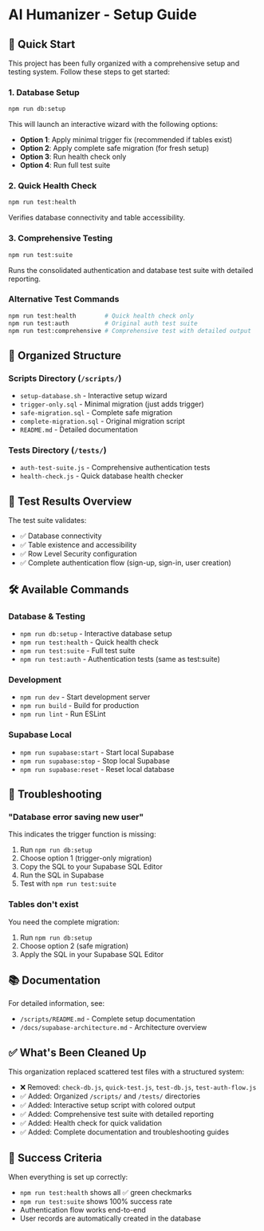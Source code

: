 # AI Humanizer - Setup Guide

## 🎯 Quick Start

This project has been fully organized with a comprehensive setup and testing system. Follow these steps to get started:

### 1. Database Setup
```bash
npm run db:setup
```
This will launch an interactive wizard with the following options:
- **Option 1**: Apply minimal trigger fix (recommended if tables exist)
- **Option 2**: Apply complete safe migration (for fresh setup)
- **Option 3**: Run health check only
- **Option 4**: Run full test suite

### 2. Quick Health Check
```bash
npm run test:health
```
Verifies database connectivity and table accessibility.

### 3. Comprehensive Testing
```bash
npm run test:suite
```
Runs the consolidated authentication and database test suite with detailed reporting.

### Alternative Test Commands
```bash
npm run test:health        # Quick health check only
npm run test:auth          # Original auth test suite
npm run test:comprehensive # Comprehensive test with detailed output
```

## 📁 Organized Structure

### Scripts Directory (`/scripts/`)
- `setup-database.sh` - Interactive setup wizard
- `trigger-only.sql` - Minimal migration (just adds trigger)
- `safe-migration.sql` - Complete safe migration
- `complete-migration.sql` - Original migration script
- `README.md` - Detailed documentation

### Tests Directory (`/tests/`)
- `auth-test-suite.js` - Comprehensive authentication tests
- `health-check.js` - Quick database health checker

## 🧪 Test Results Overview

The test suite validates:
- ✅ Database connectivity
- ✅ Table existence and accessibility
- ✅ Row Level Security configuration
- ✅ Complete authentication flow (sign-up, sign-in, user creation)

## 🛠️ Available Commands

### Database & Testing
- `npm run db:setup` - Interactive database setup
- `npm run test:health` - Quick health check
- `npm run test:suite` - Full test suite
- `npm run test:auth` - Authentication tests (same as test:suite)

### Development
- `npm run dev` - Start development server
- `npm run build` - Build for production
- `npm run lint` - Run ESLint

### Supabase Local
- `npm run supabase:start` - Start local Supabase
- `npm run supabase:stop` - Stop local Supabase
- `npm run supabase:reset` - Reset local database

## 🚨 Troubleshooting

### "Database error saving new user"
This indicates the trigger function is missing:
1. Run `npm run db:setup`
2. Choose option 1 (trigger-only migration)
3. Copy the SQL to your Supabase SQL Editor
4. Run the SQL in Supabase
5. Test with `npm run test:suite`

### Tables don't exist
You need the complete migration:
1. Run `npm run db:setup`
2. Choose option 2 (safe migration)
3. Apply the SQL in your Supabase SQL Editor

## 📚 Documentation

For detailed information, see:
- `/scripts/README.md` - Complete setup documentation
- `/docs/supabase-architecture.md` - Architecture overview

## ✅ What's Been Cleaned Up

This organization replaced scattered test files with a structured system:
- ❌ Removed: `check-db.js`, `quick-test.js`, `test-db.js`, `test-auth-flow.js`
- ✅ Added: Organized `/scripts/` and `/tests/` directories
- ✅ Added: Interactive setup script with colored output
- ✅ Added: Comprehensive test suite with detailed reporting
- ✅ Added: Health check for quick validation
- ✅ Added: Complete documentation and troubleshooting guides

## 🎉 Success Criteria

When everything is set up correctly:
- `npm run test:health` shows all ✅ green checkmarks
- `npm run test:suite` shows 100% success rate
- Authentication flow works end-to-end
- User records are automatically created in the database
